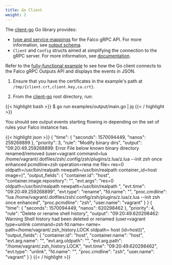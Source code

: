 ```yaml
---
title: Go Client
weight: 2
---
```


The [client-go](https://github.com/falcosecurity/client-go) Go library provides:

- [type and service mappings](https://godoc.org/github.com/falcosecurity/client-go/pkg/api/output) for the Falco gRPC API. For more information, see [output schema](./outputs).
- `Client` and `Config` structs aimed at simplifying the connection to the gRPC server. For more information, see [documentation](https://godoc.org/github.com/falcosecurity/client-go/pkg/client).

Refer to the [fully-functional example](https://github.com/falcosecurity/client-go/blob/master/examples/output/main.go) to see how the Go client connects to the Falco gRPC Outputs API and displays the events in JSON.

1. Ensure that you have the certificates in the example's path at `/tmp/{client.crt,client.key,ca.crt}`.

2. From the [client-go](https://github.com/falcosecurity/client-go) root directory, run:

{{< highlight bash >}}
  $ go run examples/output/main.go | jq
{{< / highlight >}}

  You should see output events starting flowing in depending on the set of rules
your Falco instance has.

{{< highlight json >}}
{
  "time": {
    "seconds": 1570094449,
    "nanos": 259268899
  },
  "priority": 3,
  "rule": "Modify binary dirs",
  "output": "09:20:49.259268899: Error File below known binary directory renamed/removed (user=vagrant command=lua /home/vagrant/.dotfiles/zsh/.config/zsh/plugins/z.lua/z.lua --init zsh once enhanced pcmdline=zsh operation=rena
me file=<NA> res=0 oldpath=/usr/bin/realpath newpath=/usr/bin/realpath container_id=host image=<NA>)",
  "output_fields": {
    "container.id": "host",
    "container.image.repository": "<NA>",
    "evt.args": "res=0 oldpath=/usr/bin/realpath newpath=/usr/bin/realpath ",
    "evt.time": "09:20:49.259268899",
    "evt.type": "rename",
    "fd.name": "<NA>",
    "proc.cmdline": "lua /home/vagrant/.dotfiles/zsh/.config/zsh/plugins/z.lua/z.lua --init zsh once enhanced",
    "proc.pcmdline": "zsh",
    "user.name": "vagrant"
  }
}
{
  "time": {
    "seconds": 1570094449,
    "nanos": 620298462
  },
  "priority": 4,
  "rule": "Delete or rename shell history",
  "output": "09:20:49.620298462: Warning Shell history had been deleted or renamed (user=vagrant type=unlink command=zsh fd.name=<NA> name=<NA> path=/home/vagrant/.zsh_history.LOCK oldpath=<NA> host (id=host))",
  "output_fields": {
    "container.id": "host",
    "container.name": "host",
    "evt.arg.name": "<NA>",
    "evt.arg.oldpath": "<NA>",
    "evt.arg.path": "/home/vagrant/.zsh_history.LOCK",
    "evt.time": "09:20:49.620298462",
    "evt.type": "unlink",
    "fd.name": "<NA>",
    "proc.cmdline": "zsh",
    "user.name": "vagrant"
  }
}
{{< / highlight >}}
